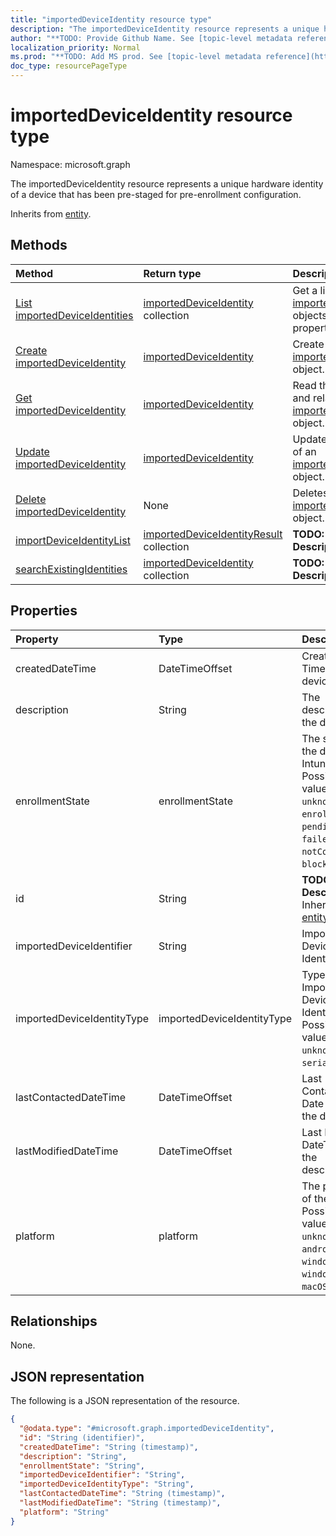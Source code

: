```yaml
---
title: "importedDeviceIdentity resource type"
description: "The importedDeviceIdentity resource represents a unique hardware identity of a device that has been pre-staged for pre-enrollment configuration."
author: "**TODO: Provide Github Name. See [topic-level metadata reference](https://msgo.azurewebsites.net/add/document/guidelines/metadata.html#topic-level-metadata)**"
localization_priority: Normal
ms.prod: "**TODO: Add MS prod. See [topic-level metadata reference](https://msgo.azurewebsites.net/add/document/guidelines/metadata.html#topic-level-metadata)**"
doc_type: resourcePageType
---
```


# importedDeviceIdentity resource type

Namespace: microsoft.graph



The importedDeviceIdentity resource represents a unique hardware identity of a device that has been pre-staged for pre-enrollment configuration.


Inherits from [entity](../resources/entity.md).

## Methods
|Method|Return type|Description|
|:---|:---|:---|
|[List importedDeviceIdentities](../api/importeddeviceidentity-list.md)|[importedDeviceIdentity](../resources/importeddeviceidentity.md) collection|Get a list of the [importedDeviceIdentity](../resources/importeddeviceidentity.md) objects and their properties.|
|[Create importedDeviceIdentity](../api/importeddeviceidentity-create.md)|[importedDeviceIdentity](../resources/importeddeviceidentity.md)|Create a new [importedDeviceIdentity](../resources/importeddeviceidentity.md) object.|
|[Get importedDeviceIdentity](../api/importeddeviceidentity-get.md)|[importedDeviceIdentity](../resources/importeddeviceidentity.md)|Read the properties and relationships of an [importedDeviceIdentity](../resources/importeddeviceidentity.md) object.|
|[Update importedDeviceIdentity](../api/importeddeviceidentity-update.md)|[importedDeviceIdentity](../resources/importeddeviceidentity.md)|Update the properties of an [importedDeviceIdentity](../resources/importeddeviceidentity.md) object.|
|[Delete importedDeviceIdentity](../api/importeddeviceidentity-delete.md)|None|Deletes an [importedDeviceIdentity](../resources/importeddeviceidentity.md) object.|
|[importDeviceIdentityList](../api/importeddeviceidentity-importdeviceidentitylist.md)|[importedDeviceIdentityResult](../resources/importeddeviceidentityresult.md) collection|**TODO: Add Description**|
|[searchExistingIdentities](../api/importeddeviceidentity-searchexistingidentities.md)|[importedDeviceIdentity](../resources/importeddeviceidentity.md) collection|**TODO: Add Description**|

## Properties
|Property|Type|Description|
|:---|:---|:---|
|createdDateTime|DateTimeOffset|Created Date Time of the device|
|description|String|The description of the device|
|enrollmentState|enrollmentState|The state of the device in Intune. Possible values are: `unknown`, `enrolled`, `pendingReset`, `failed`, `notContacted`, `blocked`.|
|id|String|**TODO: Add Description** Inherited from [entity](../resources/entity.md)|
|importedDeviceIdentifier|String|Imported Device Identifier|
|importedDeviceIdentityType|importedDeviceIdentityType|Type of Imported Device Identity. Possible values are: `unknown`, `imei`, `serialNumber`.|
|lastContactedDateTime|DateTimeOffset|Last Contacted Date Time of the device|
|lastModifiedDateTime|DateTimeOffset|Last Modified DateTime of the description|
|platform|platform|The platform of the Device. Possible values are: `unknown`, `ios`, `android`, `windows`, `windowsMobile`, `macOS`.|

## Relationships
None.

## JSON representation
The following is a JSON representation of the resource.
<!-- {
  "blockType": "resource",
  "keyProperty": "id",
  "@odata.type": "microsoft.graph.importedDeviceIdentity",
  "baseType": "microsoft.graph.entity",
  "openType": false
}
-->
``` json
{
  "@odata.type": "#microsoft.graph.importedDeviceIdentity",
  "id": "String (identifier)",
  "createdDateTime": "String (timestamp)",
  "description": "String",
  "enrollmentState": "String",
  "importedDeviceIdentifier": "String",
  "importedDeviceIdentityType": "String",
  "lastContactedDateTime": "String (timestamp)",
  "lastModifiedDateTime": "String (timestamp)",
  "platform": "String"
}
```

